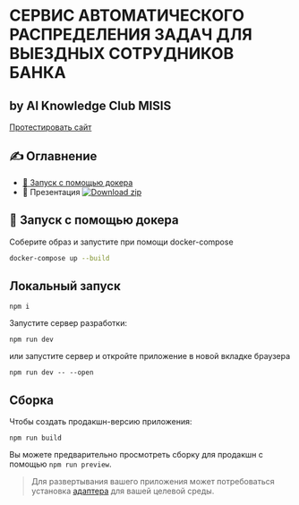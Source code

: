 <h1>
  СЕРВИС АВТОМАТИЧЕСКОГО РАСПРЕДЕЛЕНИЯ ЗАДАЧ ДЛЯ ВЫЕЗДНЫХ СОТРУДНИКОВ БАНКА
</h1>
<h2>by Al Knowledge Club MISIS</h2>

<a href = "https://misis1.ru/"> Протестировать сайт </a>

## ✍️ Оглавнение

- [🐳 Запуск с помощью докера](https://github.com/Dikower/SceneDescriptor/edit/master/readme.md#-запуск-с-помощью-докера)
- 📎 Презентация [![Download zip](https://custom-icon-badges.herokuapp.com/badge/-Download-blue?style=for-the-badge&logo=download&logoColor=white "Download zip")](https://github.com/Dikower/SceneDescriptor/files/11102333/Finch.Peach.pdf)

## 🐳 Запуск с помощью докера

Соберите образ и запустите при помощи docker-compose

```bash
docker-compose up --build
```

## Локальный запуск

```
npm i
```

Запустите сервер разработки:

```
npm run dev
```

или запустите сервер и откройте приложение в новой вкладке браузера

```
npm run dev -- --open
```

## Сборка

Чтобы создать продакшн-версию приложения:

```
npm run build
```

Вы можете предварительно просмотреть сборку для продакшн с помощью ```npm run preview```.

> Для развертывания вашего приложения может потребоваться установка [адаптера](https://kit.svelte.dev/docs/adapters) для вашей целевой среды.
